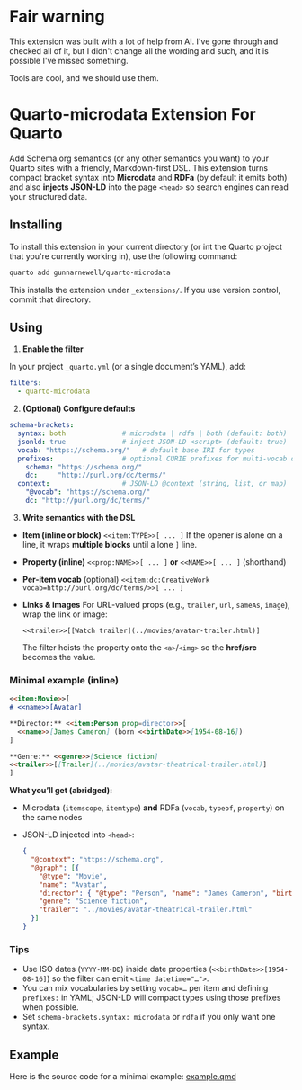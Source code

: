 # Fair warning

This extension was built with a lot of help from AI. I've gone through and checked all of it, but I didn't change all the wording and such, and it is possible I've missed something.

Tools are cool, and we should use them.

# Quarto-microdata Extension For Quarto

Add Schema.org semantics (or any other semantics you want) to your Quarto sites with a friendly, Markdown-first DSL. This extension turns compact bracket syntax into **Microdata** and **RDFa** (by default it emits both) and also **injects JSON-LD** into the page `<head>` so search engines can read your structured data.

## Installing

To install this extension in your current directory (or int the Quarto project that you're currently working in), use the following command:

```bash
quarto add gunnarnewell/quarto-microdata
```

This installs the extension under `_extensions/`. If you use version control, commit that directory.

## Using

1. **Enable the filter**

In your project `_quarto.yml` (or a single document’s YAML), add:

```yaml
filters:
  - quarto-microdata
```

2. **(Optional) Configure defaults**

```yaml
schema-brackets:
  syntax: both              # microdata | rdfa | both (default: both)
  jsonld: true              # inject JSON-LD <script> (default: true)
  vocab: "https://schema.org/"   # default base IRI for types
  prefixes:                 # optional CURIE prefixes for multi-vocab docs
    schema: "https://schema.org/"
    dc:     "http://purl.org/dc/terms/"
  context:                  # JSON-LD @context (string, list, or map)
    "@vocab": "https://schema.org/"
    dc: "http://purl.org/dc/terms/"
```

3. **Write semantics with the DSL**

* **Item (inline or block)**
  `<<item:TYPE>>[ ... ]`
  If the opener is alone on a line, it wraps **multiple blocks** until a lone `]` line.

* **Property (inline)**
  `<<prop:NAME>>[ ... ]` **or** `<<NAME>>[ ... ]` (shorthand)

* **Per-item vocab** (optional)
  `<<item:dc:CreativeWork vocab=http://purl.org/dc/terms/>>[ ... ]`

* **Links & images**
  For URL-valued props (e.g., `trailer`, `url`, `sameAs`, `image`), wrap the link or image:

  ```
  <<trailer>>[[Watch trailer](../movies/avatar-trailer.html)]
  ```

  The filter hoists the property onto the `<a>`/`<img>` so the **href/src** becomes the value.

### Minimal example (inline)

```markdown
<<item:Movie>>[
# <<name>>[Avatar]

**Director:** <<item:Person prop=director>>[
  <<name>>[James Cameron] (born <<birthDate>>[1954-08-16])
]

**Genre:** <<genre>>[Science fiction]  
<<trailer>>[[Trailer](../movies/avatar-theatrical-trailer.html)]
]
```

**What you’ll get (abridged):**

* Microdata (`itemscope`, `itemtype`) **and** RDFa (`vocab`, `typeof`, `property`) on the same nodes
* JSON-LD injected into `<head>`:

  ```json
  {
    "@context": "https://schema.org",
    "@graph": [{
      "@type": "Movie",
      "name": "Avatar",
      "director": { "@type": "Person", "name": "James Cameron", "birthDate": "1954-08-16" },
      "genre": "Science fiction",
      "trailer": "../movies/avatar-theatrical-trailer.html"
    }]
  }
  ```

### Tips

* Use ISO dates (`YYYY-MM-DD`) inside date properties (`<<birthDate>>[1954-08-16]`) so the filter can emit `<time datetime="…">`.
* You can mix vocabularies by setting `vocab=…` per item and defining `prefixes:` in YAML; JSON-LD will compact types using those prefixes when possible.
* Set `schema-brackets.syntax: microdata` or `rdfa` if you only want one syntax.

## Example

Here is the source code for a minimal example: [example.qmd](example.qmd)


